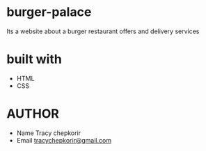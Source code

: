# burger-palace

Its a website about a burger restaurant offers and delivery services 

# built with

* HTML
* CSS

# AUTHOR

*  Name  Tracy chepkorir
* Email tracychepkorir@gmail.com

